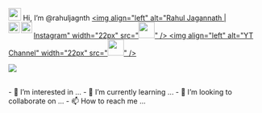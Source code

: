 <img src="https://media.giphy.com/media/hvRJCLFzcasrR4ia7z/giphy.gif" width="25px"> Hi, I’m @rahuljagnth
<a href="https://www.instagram.com/rahuljagnth/">
  <img align="left" alt="Rahul Jagannath | Instagram" width="22px" src="<img height="32" width="32" src="https://cdn0.iconfinder.com/data/icons/social-media-circle-6/1024/instagram-256.png" />" />
</a>
<a href="https://twitter.com/rahuljagnth">
  <img align="left" alt="Rahul Jagannath | Twitter" width="22px" src="https://raw.githubusercontent.com/peterthehan/peterthehan/master/assets/twitter.svg" />
</a>
<a href="https://www.linkedin.com/in/rahuljagnth/">
  <img align="left" alt="Rahul Jagannath | LinkedIN" width="22px" src="https://raw.githubusercontent.com/peterthehan/peterthehan/master/assets/linkedin.svg" />
</a>
<a href="https://www.youtube.com/channel/UCw1-NdCugu5NCImg6DOx4Mg">
  <img align="left" alt="YT Channel" width="22px" src="<img height="32" width="32" src="https://www.iconfinder.com/icons/2993724/social%20media_youtube_icon" />" />
</a>

![](https://visitor-badge.glitch.me/badge?page_id=rahuljagnth)

<br />
- 👀 I’m interested in ...
- 🌱 I’m currently learning ...
- 💞️ I’m looking to collaborate on ...
- 📫 How to reach me ...

<!---
rahuljagnth/rahuljagnth is a ✨ special ✨ repository because its `README.md` (this file) appears on your GitHub profile.
You can click the Preview link to take a look at your changes.
--->
